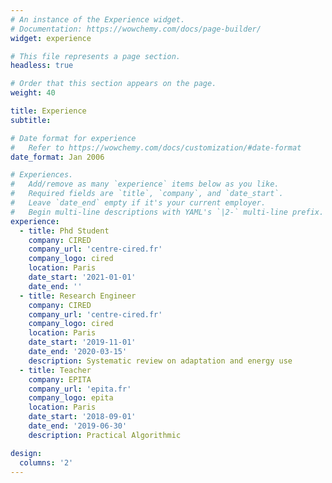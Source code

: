 ```yaml
---
# An instance of the Experience widget.
# Documentation: https://wowchemy.com/docs/page-builder/
widget: experience

# This file represents a page section.
headless: true

# Order that this section appears on the page.
weight: 40

title: Experience
subtitle:

# Date format for experience
#   Refer to https://wowchemy.com/docs/customization/#date-format
date_format: Jan 2006

# Experiences.
#   Add/remove as many `experience` items below as you like.
#   Required fields are `title`, `company`, and `date_start`.
#   Leave `date_end` empty if it's your current employer.
#   Begin multi-line descriptions with YAML's `|2-` multi-line prefix.
experience:
  - title: Phd Student
    company: CIRED
    company_url: 'centre-cired.fr'
    company_logo: cired
    location: Paris
    date_start: '2021-01-01'
    date_end: ''
  - title: Research Engineer
    company: CIRED
    company_url: 'centre-cired.fr'
    company_logo: cired
    location: Paris
    date_start: '2019-11-01'
    date_end: '2020-03-15'
    description: Systematic review on adaptation and energy use
  - title: Teacher
    company: EPITA
    company_url: 'epita.fr'
    company_logo: epita
    location: Paris
    date_start: '2018-09-01'
    date_end: '2019-06-30'
    description: Practical Algorithmic

design:
  columns: '2'
---
```

